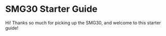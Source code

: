 # SMG30 Starter Guide

Hi! Thanks so much for picking up the SMG30, and welcome to this starter guide!